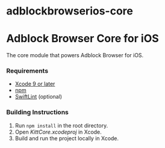 # adblockbrowserios-core
Adblock Browser Core for iOS
=======================

The core module that powers Adblock Browser for iOS.

### Requirements

- [Xcode 9 or later](https://developer.apple.com/xcode/)
- [npm](https://www.npmjs.com/get-npm)
- [SwiftLint](https://github.com/realm/SwiftLint/) (optional)

### Building Instructions

1. Run `npm install` in the root directory.
2. Open _KittCore.xcodeproj_ in Xcode.
3. Build and run the project locally in Xcode.
